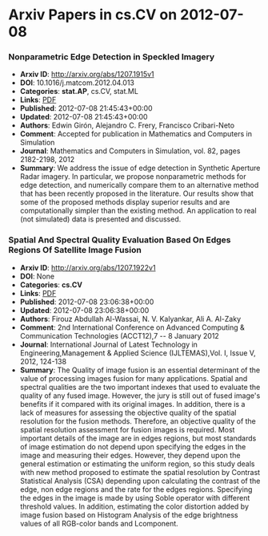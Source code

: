 # Arxiv Papers in cs.CV on 2012-07-08
### Nonparametric Edge Detection in Speckled Imagery
- **Arxiv ID**: http://arxiv.org/abs/1207.1915v1
- **DOI**: 10.1016/j.matcom.2012.04.013
- **Categories**: **stat.AP**, cs.CV, stat.ML
- **Links**: [PDF](http://arxiv.org/pdf/1207.1915v1)
- **Published**: 2012-07-08 21:45:43+00:00
- **Updated**: 2012-07-08 21:45:43+00:00
- **Authors**: Edwin Girón, Alejandro C. Frery, Francisco Cribari-Neto
- **Comment**: Accepted for publication in Mathematics and Computers in Simulation
- **Journal**: Mathematics and Computers in Simulation, vol. 82, pages 2182-2198,
  2012
- **Summary**: We address the issue of edge detection in Synthetic Aperture Radar imagery. In particular, we propose nonparametric methods for edge detection, and numerically compare them to an alternative method that has been recently proposed in the literature. Our results show that some of the proposed methods display superior results and are computationally simpler than the existing method. An application to real (not simulated) data is presented and discussed.



### Spatial And Spectral Quality Evaluation Based On Edges Regions Of Satellite Image Fusion
- **Arxiv ID**: http://arxiv.org/abs/1207.1922v1
- **DOI**: None
- **Categories**: **cs.CV**
- **Links**: [PDF](http://arxiv.org/pdf/1207.1922v1)
- **Published**: 2012-07-08 23:06:38+00:00
- **Updated**: 2012-07-08 23:06:38+00:00
- **Authors**: Firouz Abdullah Al-Wassai, N. V. Kalyankar, Ali A. Al-Zaky
- **Comment**: 2nd International Conference on Advanced Computing & Communication
  Technologies (ACCT12),7 -- 8 January 2012
- **Journal**: International Journal of Latest Technology in
  Engineering,Management & Applied Science (IJLTEMAS),Vol. I, Issue V, 2012,
  124-138
- **Summary**: The Quality of image fusion is an essential determinant of the value of processing images fusion for many applications. Spatial and spectral qualities are the two important indexes that used to evaluate the quality of any fused image. However, the jury is still out of fused image's benefits if it compared with its original images. In addition, there is a lack of measures for assessing the objective quality of the spatial resolution for the fusion methods. Therefore, an objective quality of the spatial resolution assessment for fusion images is required. Most important details of the image are in edges regions, but most standards of image estimation do not depend upon specifying the edges in the image and measuring their edges. However, they depend upon the general estimation or estimating the uniform region, so this study deals with new method proposed to estimate the spatial resolution by Contrast Statistical Analysis (CSA) depending upon calculating the contrast of the edge, non edge regions and the rate for the edges regions. Specifying the edges in the image is made by using Soble operator with different threshold values. In addition, estimating the color distortion added by image fusion based on Histogram Analysis of the edge brightness values of all RGB-color bands and Lcomponent.



